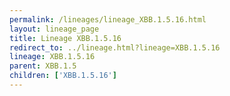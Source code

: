```yaml
---
permalink: /lineages/lineage_XBB.1.5.16.html
layout: lineage_page
title: Lineage XBB.1.5.16
redirect_to: ../lineage.html?lineage=XBB.1.5.16
lineage: XBB.1.5.16
parent: XBB.1.5
children: ['XBB.1.5.16']
---
```

